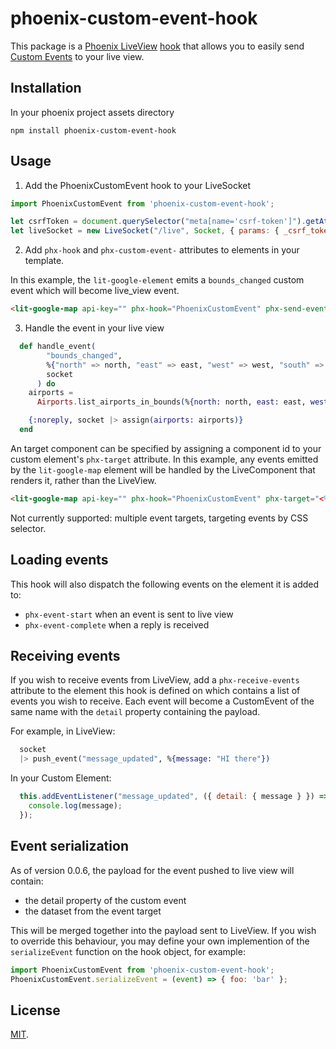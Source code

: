 # phoenix-custom-event-hook

This package is a [Phoenix LiveView](https://hexdocs.pm/phoenix_live_view/Phoenix.LiveView.html) [hook](https://hexdocs.pm/phoenix_live_view/js-interop.html#client-hooks) that allows you to easily send [Custom Events](https://developer.mozilla.org/en-US/docs/Web/API/CustomEvent/CustomEvent) to your live view.

## Installation

In your phoenix project assets directory

```
npm install phoenix-custom-event-hook
```

## Usage

1. Add the PhoenixCustomEvent hook to your LiveSocket

```javascript
import PhoenixCustomEvent from 'phoenix-custom-event-hook';

let csrfToken = document.querySelector("meta[name='csrf-token']").getAttribute("content")
let liveSocket = new LiveSocket("/live", Socket, { params: { _csrf_token: csrfToken }, hooks: { PhoenixCustomEvent } })
```

2. Add `phx-hook` and `phx-custom-event-` attributes to elements in your template.

In this example, the `lit-google-element` emits a `bounds_changed` custom event which will become live_view event.

```html
<lit-google-map api-key="" phx-hook="PhoenixCustomEvent" phx-send-events="bounds_changed">
```

3. Handle the event in your live view

```elixir
  def handle_event(
        "bounds_changed",
        %{"north" => north, "east" => east, "west" => west, "south" => south},
        socket
      ) do
    airports =
      Airports.list_airports_in_bounds(%{north: north, east: east, west: west, south: south})

    {:noreply, socket |> assign(airports: airports)}
  end
```

An target component can be specified by assigning a component id to your custom element's `phx-target` attribute. In this example, any events emitted by the `lit-google-map` element will be handled by the LiveComponent that renders it, rather than the LiveView.

```html
<lit-google-map api-key="" phx-hook="PhoenixCustomEvent" phx-target="<%= @myself %>" phx-custom-event-bounds_changed="bounds_changed">
```

Not currently supported: multiple event targets, targeting events by CSS selector.

## Loading events

This hook will also dispatch the following events on the element it is added to:

* `phx-event-start` when an event is sent to live view
* `phx-event-complete` when a reply is received

## Receiving events

If you wish to receive events from LiveView, add a `phx-receive-events` attribute to the element this hook is defined on which contains a list of events you wish to receive. Each event will become a CustomEvent of the same name with the `detail` property containing the payload. 

For example, in LiveView:

```elixir
  socket
  |> push_event("message_updated", %{message: "HI there"})
```

In your Custom Element:

```javascript
  this.addEventListener("message_updated", ({ detail: { message } }) => {
    console.log(message);
  });
```

## Event serialization

As of version 0.0.6, the payload for the event pushed to live view will contain:

* the detail property of the custom event
* the dataset from the event target

This will be merged together into the payload sent to LiveView. If you wish to override this behaviour, you may define your own implemention of the `serializeEvent` function on the hook object, for example:

```js
import PhoenixCustomEvent from 'phoenix-custom-event-hook';
PhoenixCustomEvent.serializeEvent = (event) => { foo: 'bar' };
```

## License

[MIT](LICENSE).
